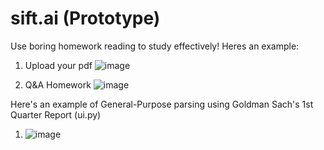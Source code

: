 # sift.ai (Prototype)

Use boring homework reading to study effectively!
Heres an example:

1. Upload your pdf
![image](https://github.com/frogsterr/LLMSite/assets/86971030/756eab8f-c0ed-4690-a97e-43a85cdc17e2)


2. Q&A Homework
![image](https://github.com/frogsterr/LLMSite/assets/86971030/e4876b33-84ec-4303-98bd-615076f90db2)






Here's an example of General-Purpose parsing using Goldman Sach's 1st Quarter Report (ui.py)
1. ![image](https://github.com/frogsterr/LLMSite/assets/86971030/08b061fb-63a1-4114-bcc0-829564d9ec91)
